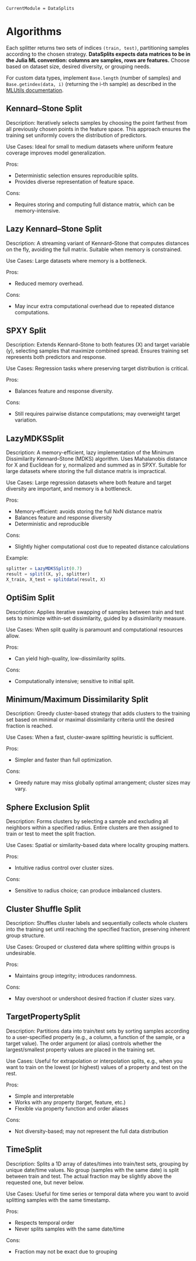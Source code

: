 ```@meta
CurrentModule = DataSplits
```

# Algorithms

Each splitter returns two sets of indices `(train, test)`, partitioning samples according to the chosen strategy. **DataSplits expects data matrices to be in the Julia ML convention: columns are samples, rows are features.** Choose based on dataset size, desired diversity, or grouping needs.

For custom data types, implement `Base.length` (number of samples) and `Base.getindex(data, i)` (returning the i-th sample) as described in the [MLUtils documentation](https://juliaml.github.io/MLUtils.jl/stable/api/).

## Kennard–Stone Split

Description: Iteratively selects samples by choosing the point farthest from all previously chosen points in the feature space. This approach ensures the training set uniformly covers the distribution of predictors.

Use Cases: Ideal for small to medium datasets where uniform feature coverage improves model generalization.

Pros:

- Deterministic selection ensures reproducible splits.
- Provides diverse representation of feature space.

Cons:

- Requires storing and computing full distance matrix, which can be memory-intensive.

## Lazy Kennard–Stone Split

Description: A streaming variant of Kennard–Stone that computes distances on the fly, avoiding the full matrix. Suitable when memory is constrained.

Use Cases: Large datasets where memory is a bottleneck.

Pros:

- Reduced memory overhead.

Cons:

- May incur extra computational overhead due to repeated distance computations.

## SPXY Split

Description: Extends Kennard–Stone to both features (X) and target variable (y), selecting samples that maximize combined spread. Ensures training set represents both predictors and response.

Use Cases: Regression tasks where preserving target distribution is critical.

Pros:

- Balances feature and response diversity.

Cons:

- Still requires pairwise distance computations; may overweight target variation.

## LazyMDKSSplit

Description: A memory-efficient, lazy implementation of the Minimum Dissimilarity Kennard–Stone (MDKS) algorithm. Uses Mahalanobis distance for X and Euclidean for y, normalized and summed as in SPXY. Suitable for large datasets where storing the full distance matrix is impractical.

Use Cases: Large regression datasets where both feature and target diversity are important, and memory is a bottleneck.

Pros:

- Memory-efficient: avoids storing the full NxN distance matrix
- Balances feature and response diversity
- Deterministic and reproducible

Cons:

- Slightly higher computational cost due to repeated distance calculations

Example:

```julia
splitter = LazyMDKSSplit(0.7)
result = split((X, y), splitter)
X_train, X_test = splitdata(result, X)
```

## OptiSim Split

Description: Applies iterative swapping of samples between train and test sets to minimize within-set dissimilarity, guided by a dissimilarity measure.

Use Cases: When split quality is paramount and computational resources allow.

Pros:

- Can yield high-quality, low-dissimilarity splits.

Cons:

- Computationally intensive; sensitive to initial split.

## Minimum/Maximum Dissimilarity Split

Description: Greedy cluster-based strategy that adds clusters to the training set based on minimal or maximal dissimilarity criteria until the desired fraction is reached.

Use Cases: When a fast, cluster-aware splitting heuristic is sufficient.

Pros:

- Simpler and faster than full optimization.

Cons:

- Greedy nature may miss globally optimal arrangement; cluster sizes may vary.

## Sphere Exclusion Split

Description: Forms clusters by selecting a sample and excluding all neighbors within a specified radius. Entire clusters are then assigned to train or test to meet the split fraction.

Use Cases: Spatial or similarity-based data where locality grouping matters.

Pros:

- Intuitive radius control over cluster sizes.

Cons:

- Sensitive to radius choice; can produce imbalanced clusters.

## Cluster Shuffle Split

Description: Shuffles cluster labels and sequentially collects whole clusters into the training set until reaching the specified fraction, preserving inherent group structure.

Use Cases: Grouped or clustered data where splitting within groups is undesirable.

Pros:

- Maintains group integrity; introduces randomness.

Cons:

- May overshoot or undershoot desired fraction if cluster sizes vary.

## TargetPropertySplit

Description: Partitions data into train/test sets by sorting samples according to a user-specified property (e.g., a column, a function of the sample, or a target value). The order argument (or alias) controls whether the largest/smallest property values are placed in the training set.

Use Cases: Useful for extrapolation or interpolation splits, e.g., when you want to train on the lowest (or highest) values of a property and test on the rest.

Pros:

- Simple and interpretable
- Works with any property (target, feature, etc.)
- Flexible via property function and order aliases

Cons:

- Not diversity-based; may not represent the full data distribution

## TimeSplit

Description: Splits a 1D array of dates/times into train/test sets, grouping by unique date/time values. No group (samples with the same date) is split between train and test. The actual fraction may be slightly above the requested one, but never below.

Use Cases: Useful for time series or temporal data where you want to avoid splitting samples with the same timestamp.

Pros:

- Respects temporal order
- Never splits samples with the same date/time

Cons:

- Fraction may not be exact due to grouping
